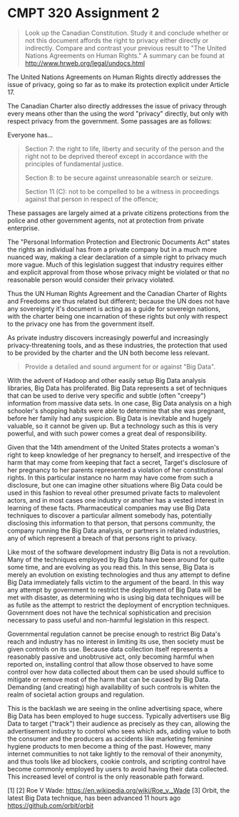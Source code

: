# CMPT 320 Assignment 2

>Look up the Canadian Constitution.  Study it and conclude whether or not this document affords the right to privacy either directly or indirectly.  Compare and contrast your previous result to "The United Nations Agreements on Human Rights."   A summary can be found at http://www.hrweb.org/legal/undocs.html

The United Nations Agreements on Human Rights directly addresses the issue of privacy, going so far as to make its protection explicit under Article 17. 

The Canadian Charter also directly addresses the issue of privacy through every means other than the using the word "privacy" directly, but only with respect privacy from the government. Some passages are as follows:

Everyone has...

>Section 7:
>the right to life, liberty and security of the person and the right not to be deprived thereof except in accordance with the principles of fundamental justice.
>
>Section 8:
>to be secure against unreasonable search or seizure.
>
>Section 11 (C):
>not to be compelled to be a witness in proceedings against that person in respect of the offence;

These passages are largely aimed at a private citizens protections from the police and other government agents, not at protection from private enterprise. 

The "Personal Information Protection and Electronic Documents Act" states the rights an individual has from a private company but in a much more nuanced way, making a clear declaration of a simple right to privacy much more vague. Much of this legislation suggest that industry requires either and explicit approval from those whose privacy might be violated or that no reasonable person would consider their privacy violated. 

Thus the UN Human Rights Agreement and the Canadian Charter of Rights and Freedoms are thus related but different; because the UN does not have any sovereignty it's document is acting as a guide for sovereign nations, with the charter being one incarnation of these rights but only with respect to the privacy one has from the government itself. 

As private industry discovers increasingly powerful and increasingly privacy-threatening tools, and as these industries, the protection that used to be provided by the charter and the UN both become less relevant.

>Provide a detailed and sound argument for or against "Big Data".   

With the advent of Hadoop and other easily setup Big Data analysis libraries, Big Data has proliferated. Big Data represents a set of techniques that can be used to derive very specific and subtle (often "creepy") information from massive data sets. In one case, Big Data analysis on a high schooler's shopping habits were able to determine that she was pregnant, before her family had any suspicion. Big Data is inevitable and hugely valuable, so it cannot be given up. But a technology such as this is very powerful, and with such power comes a great deal of responsibility. 

Given that the 14th amendment of the United States protects a woman's right to keep knowledge of her pregnancy to herself, and irrespective of the harm that may come from keeping that fact a secret, Target's disclosure of her pregnancy to her parents represented a violation of her constitutional rights. In this particular instance no harm may have come from such a disclosure, but one can imagine other situations where Big Data could be used in this fashion to reveal other presumed private facts to malevolent actors, and in most cases one industry or another has a vested interest in learning of these facts. Pharmaceutical companies may use Big Data techniques to discover a particular ailment somebody has, potentially disclosing this information to that person, that persons community, the company running the Big Data analysis, or partners in related industries, any of which represent a breach of that persons right to privacy. 

Like most of the software development industry Big Data is not a revolution. Many of the techniques employed by Big Data have been around for quite some time, and are evolving as you read this. In this sense, Big Data is merely an evolution on existing technologies and thus any attempt to define Big Data immediately falls victim to the argument of the beard. In this way any attempt by government to restrict the deployment of Big Data will be met with disaster, as determining who is using big data techniques will be as futile as the attempt to restrict the deployment of encryption techniques. Government does not have the technical sophistication and precision necessary to pass useful and non-harmful legislation in this respect.

Governmental regulation cannot be precise enough to restrict Big Data's reach and industry has no interest in limiting its use, then society must be given controls on its use. Because data collection itself represents a reasonably passive and unobtrusive act, only becoming harmful when reported on, installing control that allow those observed to have some control over how data collected about them can be used should suffice to mitigate or remove most of the harm that can be caused by Big Data. Demanding (and creating) high availability of such controls is whiten the realm of societal action groups and regulation. 

This is the backlash we are seeing in the online advertising space, where Big Data has been employed to huge success. Typically advertisers use Big Data to target ("track") their audience as precisely as they can, allowing the advertisement industry to control who sees which ads, adding value to both the consumer and the producers as accidents like marketing feminine hygiene products to men become a thing of the past. However, many internet communities to not take lightly to the removal of their anonymity, and thus tools like ad blockers, cookie controls, and scripting control have become commonly employed by users to avoid having their data collected. This increased level of control is the only reasonable path forward.

[1] 
[2] Roe V Wade: https://en.wikipedia.org/wiki/Roe_v._Wade
[3] Orbit, the latest Big Data technique, has been advanced 11 hours ago https://github.com/orbit/orbit
